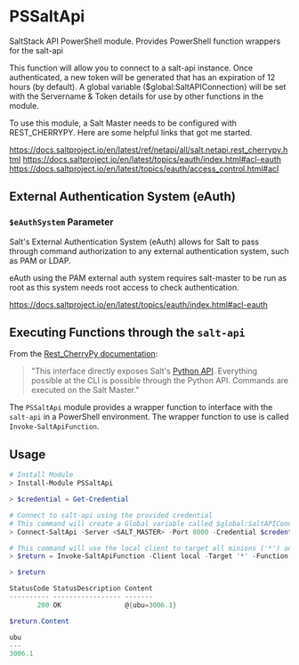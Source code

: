 # PSSaltApi
SaltStack API PowerShell module. Provides PowerShell function wrappers for the salt-api

This function will allow you to connect to a salt-api instance. Once authenticated, a new token will be generated that has an expiration of 12 hours (by default).
A global variable ($global:SaltAPIConnection) will be set with the Servername & Token details for use by other functions in the module.

To use this module, a Salt Master needs to be configured with REST_CHERRYPY. Here are some helpful links that got me started.

https://docs.saltproject.io/en/latest/ref/netapi/all/salt.netapi.rest_cherrypy.html
https://docs.saltproject.io/en/latest/topics/eauth/index.html#acl-eauth
https://docs.saltproject.io/en/latest/topics/eauth/access_control.html#acl

## External Authentication System (eAuth)

### `$eAuthSystem` Parameter

Salt's External Authentication System (eAuth) allows for Salt to pass through command authorization to any external authentication system, such as PAM or LDAP.

eAuth using the PAM external auth system requires salt-master to be run as root as this system needs root access to check authentication.

https://docs.saltproject.io/en/latest/topics/eauth/index.html#acl-eauth

## Executing Functions through the `salt-api`

From the [Rest_CherryPy documentation](https://docs.saltproject.io/en/latest/ref/netapi/all/salt.netapi.rest_cherrypy.html): 

> "This interface directly exposes Salt's [Python API](https://docs.saltproject.io/en/latest/ref/clients/index.html#python-api). Everything possible at the CLI is possible through the Python API. Commands are executed on the Salt Master."

The `PSSaltApi` module provides a wrapper function to interface with the `salt-api` in a PowerShell environment. The wrapper function to use is called `Invoke-SaltApiFunction`.

## Usage

```powershell
# Install Module
> Install-Module PSSaltApi

> $credential = Get-Credential

# Connect to salt-api using the provided credential
# This command will create a Global variable called $global:SaltAPIConnection which will be used for the rest of the functions in this module
> Connect-SaltApi -Server <SALT_MASTER> -Port 8000 -Credential $credential

# This command will use the local client to target all minions ('*') and execute the test.version function
> $return = Invoke-SaltApiFunction -Client local -Target '*' -Function 'test.version'

> $return

StatusCode StatusDescription Content      
---------- ----------------- -------      
       200 OK                @{ubu=3006.1}

$return.Content

ubu   
---   
3006.1

```